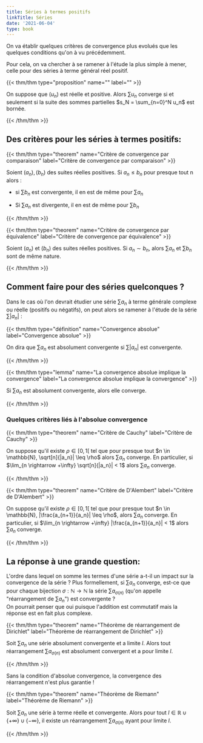 ```yaml
---
title: Séries à termes positifs
linkTitle: Séries
date: '2021-06-04'
type: book
---
```


On va établir quelques critères de convergence plus evolués que les quelques conditions qu'on à vu précédemment.

Pour cela, on va chercher à se ramener à l'étude la plus simple à mener, celle pour des séries à terme général réel positif.

{{< thm/thm type="proposition" name="" label="" >}}

On suppose que $(u_n)$ est réelle et positive. Alors $\sum u_n$ converge si et seulement si la suite des sommes partielles $s_N = \sum_{n=0}^N u_n$ est bornée.

{{< /thm/thm >}}

## Des critères pour les séries à termes positifs:

{{< thm/thm type="theorem" name="Critère de convergence par comparaison" label="Critère de convergence par comparaison" >}}

Soient $(a_n), (b_n)$ des suites réelles positives. Si $a_n \leq b_n$ pour presque tout n alors : <br>

 * si $\sum b_n$ est convergente, il en est de même pour $\sum a_n$

* Si $\sum a_n$ est divergente, il en est de même pour $\sum b_n$

{{< /thm/thm >}}

{{< thm/thm type="theorem" name="Critère de convergence par équivalence" label="Critère de convergence par équivalence" >}}

Soient $(a_n)$ et $(b_n)$ des suites réelles positives. Si $a_n \sim b_n$, alors $\sum a_n$ et $\sum b_n$ sont de même nature.

{{< /thm/thm >}}

## Comment faire pour des séries quelconques ?

Dans le cas où l'on devrait étudier une série $\sum a_n$ à terme générale complexe ou réelle (positifs ou négatifs), on peut alors se ramener à l'étude de la série $\sum |a_n|$ :

{{< thm/thm type="définition" name="Convergence absolue" label="Convergence absolue" >}}

On dira que  $\sum a_n$  est absolument convergente si  $\sum |a_n|$  est convergente.

{{< /thm/thm >}}

{{< thm/thm type="lemma" name="La convergence absolue implique la convergence" label="La convergence absolue implique la convergence" >}}

Si  $\sum a_n$  est absolument convergente, alors elle converge.

{{< /thm/thm >}}

### Quelques critères liés à l'absolue convergence

{{< thm/thm type="theorem" name="Critère de Cauchy" label="Critère de Cauchy" >}}

On suppose qu'il existe $\rho \in [0, 1[$ tel que pour presque tout $n \in \mathbb{N}, \sqrt[n]{|a_n}| \leq \rho$ alors  $\sum a_n$ converge.
En particulier, si $\lim_{n \rightarrow +\infty} \sqrt[n]{|a_n}| < 1$ alors $\sum a_n$ converge.

{{< /thm/thm >}}

{{< thm/thm type="theorem" name="Critère de D'Alembert" label="Critère de D'Alembert" >}}

On suppose qu'il existe $\rho \in [0, 1[$ tel que pour presque tout $n \in \mathbb{N}, |\frac{a_{n+1}}{a_n}| \leq \rho$, alors  $\sum a_n$ converge.
En particulier, si $\lim_{n \rightarrow +\infty} |\frac{a_{n+1}}{a_n}| < 1$ alors $\sum a_n$ converge.

{{< /thm/thm >}}

## La réponse à une grande question:

L'ordre dans lequel on somme les termes d'une série a-t-il un impact sur la convergence de la série ? Plus formellement, si $\sum a_n$ converge, est-ce que pour chaque bijection $\sigma: \mathbb{N} \longrightarrow \mathbb{N}$ la série $\sum a_{\sigma(n)}$ (qu'on appelle "réarrangement de $\sum a_n$") est convergente ? <br> On pourrait penser que oui puisque l'addition est commutatif mais la réponse est en fait plus complexe.

{{< thm/thm type="theorem" name="Théorème de réarrangement de Dirichlet" label="Théorème de réarrangement de Dirichlet" >}}

Soit $\sum a_n$ une série absolument convergente et a limite $l$. Alors tout réarrangement $\sum a_{\sigma(n)}$ est absolument convergent et a pour limite $l$.

{{< /thm/thm >}}

Sans la condition d'absolue convergence, la convergence des réarrangement n'est plus garantie !

{{< thm/thm type="theorem" name="Théorème de Riemann" label="Théorème de Riemann" >}}

Soit $\sum a_n$ une série à terme réelle et convergente. Alors pour tout $l \in \mathbb{R} \cup \{+\infty\}\cup\{-\infty\}$, il existe un réarrangement $\sum a_{\sigma(n)}$ ayant pour limite $l$.

{{< /thm/thm >}}